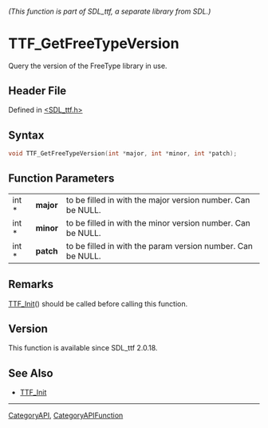 ###### (This function is part of SDL_ttf, a separate library from SDL.)
# TTF_GetFreeTypeVersion

Query the version of the FreeType library in use.

## Header File

Defined in [<SDL_ttf.h>](https://github.com/libsdl-org/SDL_ttf/blob/SDL2/include/SDL_ttf.h)

## Syntax

```c
void TTF_GetFreeTypeVersion(int *major, int *minor, int *patch);
```

## Function Parameters

|       |           |                                                             |
| ----- | --------- | ----------------------------------------------------------- |
| int * | **major** | to be filled in with the major version number. Can be NULL. |
| int * | **minor** | to be filled in with the minor version number. Can be NULL. |
| int * | **patch** | to be filled in with the param version number. Can be NULL. |

## Remarks

[TTF_Init](TTF_Init)() should be called before calling this function.

## Version

This function is available since SDL_ttf 2.0.18.

## See Also

- [TTF_Init](TTF_Init)

----
[CategoryAPI](CategoryAPI), [CategoryAPIFunction](CategoryAPIFunction)

